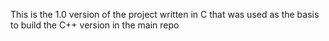 This is the 1.0 version of the project written in C that was used as the basis to build the C++ version in the main repo

